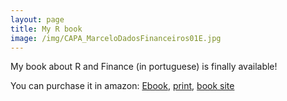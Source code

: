 ```yaml
---
layout: page
title: My R book
image: /img/CAPA_MarceloDadosFinanceiros01E.jpg
---
```


My book about R and Finance (in portuguese) is finally available! 

You can purchase it in amazon: [Ebook](https://www.amazon.com.br/dp/B01N4VXYPM), [print](https://www.amazon.com/dp/8592243513), [book site]( https://sites.google.com/view/r-financas/p%C3%A1gina-inicial)


